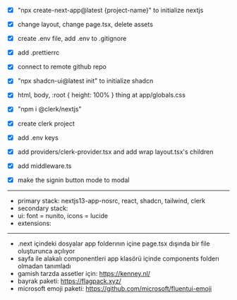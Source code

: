 - [x] "npx create-next-app@latest {project-name}" to initialize nextjs
- [x] change layout, change page.tsx, delete assets
- [x] create .env file, add .env to .gitignore
- [x] add .prettierrc
- [x] connect to remote github repo

- [x] "npx shadcn-ui@latest init" to initialize shadcn
- [x] html, body, :root { height: 100% } thing at app/globals.css

- [x] "npm i @clerk/nextjs"
- [x] create clerk project
- [x] add .env keys
- [x] add providers/clerk-provider.tsx and add wrap layout.tsx's children
- [x] add middleware.ts
- [x] make the signin button mode to modal

---

- primary stack: nextjs13-app-nosrc, react, shadcn, tailwind, clerk
- secondary stack:
- ui: font = nunito, icons = lucide
- extensions:

---

- .next içindeki dosyalar app folderının içine page.tsx dışında bir file oluşturunca açılıyor
- sayfa ile alakalı componentleri app klasörü içinde components folderı olmadan tanımladı
- gamish tarzda assetler için: https://kenney.nl/
- bayrak paketi: https://flagpack.xyz/
- microsoft emoji paketi: https://github.com/microsoft/fluentui-emoji
